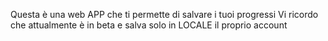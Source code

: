 Questa è una web APP che ti permette di salvare i tuoi progressi
Vi ricordo che attualmente è in beta e salva solo in LOCALE il proprio account
